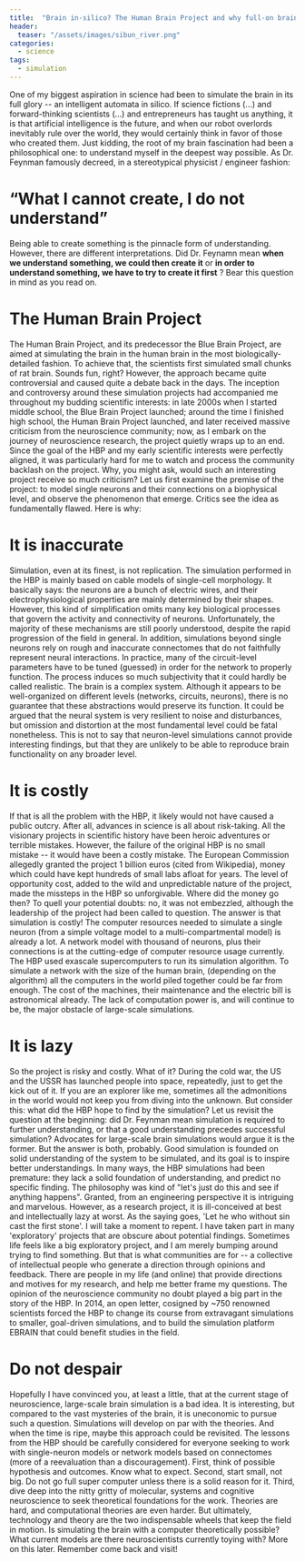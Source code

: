```yaml
---
title:  "Brain in-silico? The Human Brain Project and why full-on brain simulation is a bad idea."
header:
  teaser: "/assets/images/sibun_river.png"
categories: 
  - science
tags:
  - simulation
---
```


One of my biggest aspiration in science had been to simulate the brain in its full glory -- an intelligent automata in silico. If science fictions (...) and forward-thinking scientists (...) and entrepreneurs has taught us anything, it is that artificial intelligence is the future, and when our robot overlords inevitably rule over the world, they would certainly think in favor of those who created them.
Just kidding, the root of my brain fascination had been a philosophical one: to understand myself in the deepest way possible. As Dr. Feynman famously decreed, in a stereotypical physicist / engineer fashion:
# “What I cannot create, I do not understand”
Being able to create something is the pinnacle form of understanding. However, there are different interpretations. Did Dr. Feynamn mean **when we understand something, we could then create it** or **in order to understand something, we have to try to create it first** ? Bear this question in mind as you read on.
# The Human Brain Project
The Human Brain Project, and its predecessor the Blue Brain Project, are aimed at simulating the brain in the human brain in the most biologically-detailed fashion. To achieve that, the scientists first simulated small chunks of rat brain. Sounds fun, right? However, the approach became quite controversial and caused quite a debate back in the days.
The inception and controversy around these simulation projects had accompanied me throughout my budding scientific interests: in late 2000s when I started middle school, the Blue Brain Project launched; around the time I finished high school, the Human Brain Project launched, and later received massive criticism from the neuroscience community; now, as I embark on the journey of neuroscience research, the project quietly wraps up to an end. Since the goal of the HBP and my early scientific interests were perfectly aligned, it was particularly hard for me to watch and process the community backlash on the project.
Why, you might ask, would such an interesting project receive so much criticism? Let us first examine the premise of the project: to model single neurons and their connections on a biophysical level, and observe the phenomenon that emerge. Critics see the idea as fundamentally flawed. Here is why:
# It is inaccurate
Simulation, even at its finest, is not replication. The simulation performed in the HBP is mainly based on cable models of single-cell morphology. It basically says: the neurons are a bunch of electric wires, and their electrophysiological properties are mainly determined by their shapes. However, this kind of simplification omits many key biological processes that govern the activity and connectivity of neurons. Unfortunately, the majority of these mechanisms are still poorly understood, despite the rapid progression of the field in general.
In addition, simulations beyond single neurons rely on rough and inaccurate connectomes that do not faithfully represent neural interactions. In practice, many of the circuit-level parameters have to be tuned (guessed) in order for the network to properly function. The process induces so much subjectivity that it could hardly be called realistic.
The brain is a complex system. Although it appears to be well-organized on different levels (networks, circuits, neurons), there is no guarantee that these abstractions would preserve its function. It could be argued that the neural system is very resilient to noise and disturbances, but omission and distortion at the most fundamental level could be fatal nonetheless. This is not to say that neuron-level simulations cannot provide interesting findings, but that they are unlikely to be able to reproduce brain functionality on any broader level.
# It is costly
If that is all the problem with the HBP, it likely would not have caused a public outcry. After all, advances in science is all about risk-taking. All the visionary projects in scientific history have been heroic adventures or terrible mistakes. However, the failure of the original HBP is no small mistake -- it would have been a costly mistake. The European Commission allegedly granted the project 1 billion euros (cited from Wikipedia), money which could have kept hundreds of small labs afloat for years. The level of opportunity cost, added to the wild and unpredictable nature of the project, made the missteps in the HBP so unforgivable.
Where did the money go then? To quell your potential doubts: no, it was not embezzled, although the leadership of the project had been called to question. The answer is that simulation is costly! The computer resources needed to simulate a single neuron (from a simple voltage model to a multi-compartmental model) is already a lot. A network model with thousand of neurons, plus their connections is at the cutting-edge of computer resource usage currently. The HBP used exascale supercomputers to run its simulation algorithm. To simulate a network with the size of the human brain, (depending on the algorithm) all the computers in the world piled together could be far from enough. The cost of the machines, their maintenance and the electric bill is astronomical already. The lack of computation power is, and will continue to be, the major obstacle of large-scale simulations.
# It is lazy
So the project is risky and costly. What of it? During the cold war, the US and the USSR has launched people into space, repeatedly, just to get the kick out of it. If you are an explorer like me, sometimes all the admonitions in the world would not keep you from diving into the unknown. But consider this: what did the HBP hope to find by the simulation?
Let us revisit the question at the beginning: did Dr. Feynman mean simulation is required to further understanding, or that a good understanding precedes successful simulation? Advocates for large-scale brain simulations would argue it is the former. But the answer is both, probably. Good simulation is founded on solid understanding of the system to be simulated, and its goal is to inspire better understandings. In many ways, the HBP simulations had been premature: they lack a solid foundation of understanding, and predict no specific finding. The philosophy was kind of "let's just do this and see if anything happens". Granted, from an engineering perspective it is intriguing and marvelous. However, as a research project, it is ill-conceived at best and intellectually lazy at worst.
As the saying goes, 'Let he who without sin cast the first stone'. I will take a moment to repent. I have taken part in many 'exploratory' projects that are obscure about potential findings. Sometimes life feels like a big exploratory project, and I am merely bumping around trying to find something. But that is what communities are for -- a collective of intellectual people who generate a direction through opinions and feedback. There are people in my life (and online) that provide directions and motives for my research, and help me better frame my questions. The opinion of the neuroscience community no doubt played a big part in the story of the HBP. In 2014, an open letter, cosigned by ~750 renowned scientists forced the HBP to change its course from extravagant simulations to smaller, goal-driven simulations, and to build the simulation platform EBRAIN that could benefit studies in the field.
# Do not despair
Hopefully I have convinced you, at least a little, that at the current stage of neuroscience, large-scale brain simulation is a bad idea. It is interesting, but compared to the vast mysteries of the brain, it is uneconomic to pursue such a question. Simulations will develop on par with the theories. And when the time is ripe, maybe this approach could be revisited.
The lessons from the HBP should be carefully considered for everyone seeking to work with single-neuron models or network models based on connectomes (more of a reevaluation than a discouragement). First, think of possible hypothesis and outcomes. Know what to expect. Second, start small, not big. Do not go full super computer unless there is a solid reason for it. Third, dive deep into the nitty gritty of molecular, systems and cognitive neuroscience to seek theoretical foundations for the work. Theories are hard, and computational theories are even harder. But ultimately, technology and theory are the two indispensable wheels that keep the field in motion.
Is simulating the brain with a computer theoretically possible? What current models are there neuroscientists currently toying with? More on this later. Remember come back and visit!
